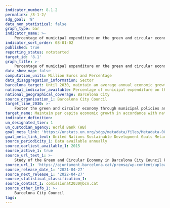 ```yaml
---
indicator_number: 8.1.2
permalink: /8-1-2/
sdg_goal: '8'
data_non_statistical: false
graph_type: bar
indicator_name: >-
    Percentage of municipal expenditure on the green and circular economy sector, over total budget expenditure
indicator_sort_order: 08-01-02
published: true
reporting_status: notstarted
target_id: '8.1'
graph_title: >-
    Percentage of municipal expenditure on the green and circular economy sector, over total budget expenditure
data_show_map: false
computation_units: Million Euros and Percentage 
data_disaggregation_information: Sector
barcelona_target: Until 2030, maintain an average annual economic growth of around 1.2%, placing the focus of new growth on the green and circular economy, as well as on the digital sector 
national_indicator_available: Percentage of municipal expenditure on the green and circular economy sector, over total budget expenditure
national_geographical_coverage: Barcelona City
source_organisation_1: Barcelona City Council
target_line_2030: >-
    Foster the green and circular economy through municipal policies and services
target_name: Maintain per capita economic growth in accordance with national circumstances and, in particular, at least a 7% growth in annual Gross Domestic Product in the least developed countries
indicator_definition:
un_designated_tier: 1
un_custodian_agency: World Bank (WB)
goal_meta_link: 'https://unstats.un.org/sdgs/metadata/files/Metadata-08-01-01.pdf'
goal_meta_link_text: United Nations Sustainable Development Goals Metadata (pdf 894kB)
source_periodicity_1: Data available annually
source_earliest_available_1: 2015
source_active_1: true
source_url_text_1: >-
    Study of the Green and Circular Economy in Barcelona City Council Policies
source_url_1: 'https://ajuntament.barcelona.cat/premsa/wp-content/uploads/2019/01/Estudi-Economia-Circular-2018-ok002.pdf'
source_release_date_1: '2021-04-27'
source_next_release_1: '2022-04-27'
source_statistical_classification_1: 
source_contact_1: comissionat2030@bcn.cat
source_other_info_1: >-
    Barcelona City Council
tags:
---
```

